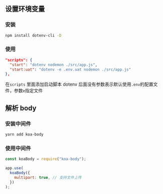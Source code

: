 ## 设置环境变量

### 安装

```bash
npm install dotenv-cli -D
```

### 使用

```json
"scripts": {
  "start": "dotenv nodemon ./src/app.js",
  "start:uat": "dotenv -e .env.uat nodemon ./src/app.js"
},
```

在`scripts` 里面添加启动脚本 dotenv 后面没有参数表示默认使用`.env`的配置文件，参数`e`指定文件

## 解析 body

### 安装中间件

```bash
yarn add koa-body
```

### 使用中间件

```js
const koaBody = require("koa-body");

app.use(
  koaBody({
    multipart: true, // 支持文件上传
  })
);
```
